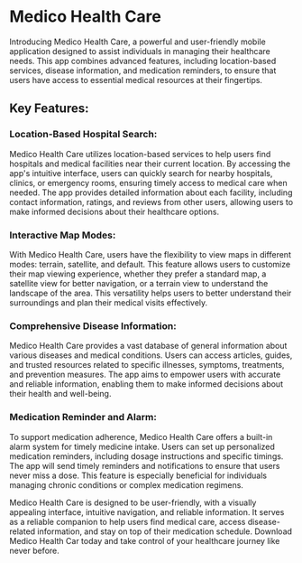 # Medico Health Care

Introducing Medico Health Care, a powerful and user-friendly mobile application designed to assist individuals in managing their healthcare needs. This app combines advanced features, including location-based services, disease information, and medication reminders, to ensure that users have access to essential medical resources at their fingertips.

## Key Features:

### Location-Based Hospital Search:
Medico Health Care utilizes location-based services to help users find hospitals and medical facilities near their current location. By accessing the app's intuitive interface, users can quickly search for nearby hospitals, clinics, or emergency rooms, ensuring timely access to medical care when needed. The app provides detailed information about each facility, including contact information, ratings, and reviews from other users, allowing users to make informed decisions about their healthcare options.

### Interactive Map Modes:
With Medico Health Care, users have the flexibility to view maps in different modes: terrain, satellite, and default. This feature allows users to customize their map viewing experience, whether they prefer a standard map, a satellite view for better navigation, or a terrain view to understand the landscape of the area. This versatility helps users to better understand their surroundings and plan their medical visits effectively.

### Comprehensive Disease Information:
Medico Health Care provides a vast database of general information about various diseases and medical conditions. Users can access articles, guides, and trusted resources related to specific illnesses, symptoms, treatments, and prevention measures. The app aims to empower users with accurate and reliable information, enabling them to make informed decisions about their health and well-being.

### Medication Reminder and Alarm:
To support medication adherence, Medico Health Care offers a built-in alarm system for timely medicine intake. Users can set up personalized medication reminders, including dosage instructions and specific timings. The app will send timely reminders and notifications to ensure that users never miss a dose. This feature is especially beneficial for individuals managing chronic conditions or complex medication regimens.

Medico Health Care is designed to be user-friendly, with a visually appealing interface, intuitive navigation, and reliable information. It serves as a reliable companion to help users find medical care, access disease-related information, and stay on top of their medication schedule. Download Medico Health Car today and take control of your healthcare journey like never before.
